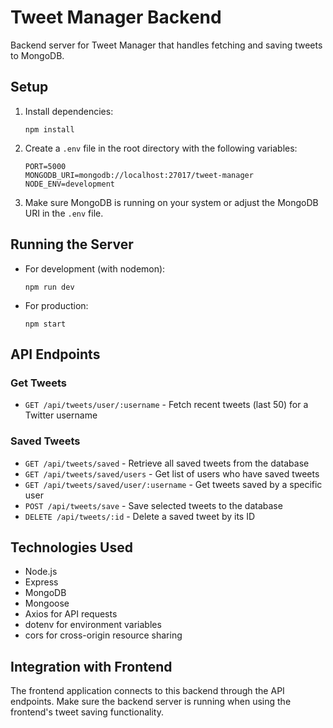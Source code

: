 # Tweet Manager Backend

Backend server for Tweet Manager that handles fetching and saving tweets to MongoDB.

## Setup

1. Install dependencies:
   ```
   npm install
   ```

2. Create a `.env` file in the root directory with the following variables:
   ```
   PORT=5000
   MONGODB_URI=mongodb://localhost:27017/tweet-manager
   NODE_ENV=development
   ```

3. Make sure MongoDB is running on your system or adjust the MongoDB URI in the `.env` file.

## Running the Server

- For development (with nodemon):
  ```
  npm run dev
  ```

- For production:
  ```
  npm start
  ```

## API Endpoints

### Get Tweets
- `GET /api/tweets/user/:username` - Fetch recent tweets (last 50) for a Twitter username

### Saved Tweets
- `GET /api/tweets/saved` - Retrieve all saved tweets from the database
- `GET /api/tweets/saved/users` - Get list of users who have saved tweets
- `GET /api/tweets/saved/user/:username` - Get tweets saved by a specific user
- `POST /api/tweets/save` - Save selected tweets to the database
- `DELETE /api/tweets/:id` - Delete a saved tweet by its ID

## Technologies Used

- Node.js
- Express
- MongoDB
- Mongoose
- Axios for API requests
- dotenv for environment variables
- cors for cross-origin resource sharing

## Integration with Frontend

The frontend application connects to this backend through the API endpoints. Make sure the backend server is running when using the frontend's tweet saving functionality. 